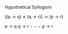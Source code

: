 Hypothetical Syllogism

((p → q) ∧ (q → r)) → (p → r)

p $\rightarrow$ q
q $\rightarrow$ r
$---$
p $\rightarrow$ r